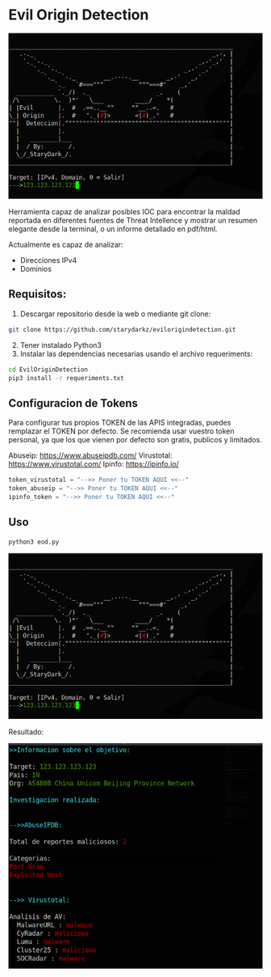 # Evil Origin Detection
![](https://github.com/starydarkz/EvilOriginDetection/blob/main/images/menu.png)


Herramienta capaz de analizar posibles IOC para encontrar la maldad reportada en diferentes fuentes de Threat Intellence y mostrar un resumen elegante desde la terminal, o un informe detallado en pdf/html.

Actualmente es capaz de analizar:
- Direcciones IPv4
- Dominios

## Requisitos:
1. Descargar repositorio desde la web o mediante git clone:
```bash
git clone https://github.com/starydarkz/evilorigindetection.git
```
2. Tener instalado Python3
3. Instalar las dependencias necesarias usando el archivo requeriments:
```bash
cd EvilOriginDetection
pip3 install -r requeriments.txt
```

## Configuracion de Tokens

Para configurar tus propios TOKEN de las APIS integradas, puedes remplazar el TOKEN por defecto. Se recomienda usar vuestro token personal, ya que los que vienen por defecto son gratis, publicos y limitados.


Abuseip: https://www.abuseipdb.com/
Virustotal: https://www.virustotal.com/
Ipinfo: https://ipinfo.io/

```python
token_virustotal = "-->> Poner tu TOKEN AQUI <<--"
token_abuseip = "-->> Poner tu TOKEN AQUI <<--"
ipinfo_token = "-->> Poner tu TOKEN AQUI <<--"
```



## Uso
```bash
python3 eod.py
```
![](https://github.com/starydarkz/EvilOriginDetection/blob/main/images/menu.png)

Resultado:


![](https://github.com/starydarkz/EvilOriginDetection/blob/main/images/resultado.png)
